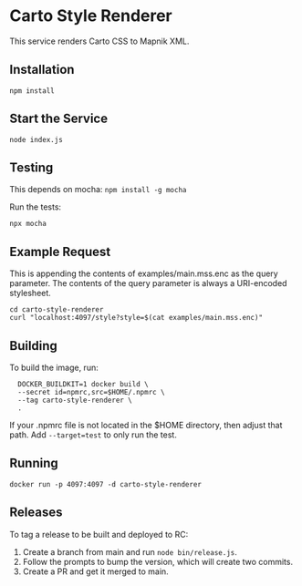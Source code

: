 # Carto Style Renderer

This service renders Carto CSS to Mapnik XML.

## Installation

```
npm install
```

## Start the Service

```
node index.js
```

## Testing

This depends on mocha: `npm install -g mocha`

Run the tests:
```
npx mocha
```

## Example Request

This is appending the contents of examples/main.mss.enc as the query parameter. The contents of the query parameter is always a URI-encoded stylesheet.

```
cd carto-style-renderer
curl "localhost:4097/style?style=$(cat examples/main.mss.enc)"
```

## Building

To build the image, run:

```
  DOCKER_BUILDKIT=1 docker build \
  --secret id=npmrc,src=$HOME/.npmrc \
  --tag carto-style-renderer \
  .
```

If your .npmrc file is not located in the $HOME directory, then adjust that path.
Add `--target=test` to only run the test.

## Running

```
docker run -p 4097:4097 -d carto-style-renderer
```

## Releases

To tag a release to be built and deployed to RC:

1. Create a branch from main and run `node bin/release.js`.
1. Follow the prompts to bump the version, which will create two commits.
1. Create a PR and get it merged to main.
